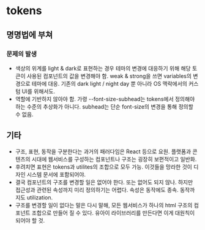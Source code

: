 # tokens

## 명명법에 부쳐
### 문제의 발생
- 색상의 위계를 light & dark로 표현하는 경우 테마의 변경에 대응하기 위해 해당 토큰이 사용된 컴포넌트의 값을 변경해야 함. weak & strong을 쓰면 variables의 변경으로 테마에 대응. 기존의 dark light / night day 뿐 아니라 OS 맥락에서의 커스텀 UI를 위해서도.
- 역할에 기반하지 않아야 함. 가령 --font-size-subhead는 tokens에서 정의해야 하는 수준의 추상화가 아니다. subhead는 단순 font-size의 변경을 통해 정의할 수 없음.




## 기타
- 구조, 표현, 동작을 구분한다는 과거의 패러다임은 React 등으로 요원. 플랫폼과 콘텐츠의 시대에 웹서비스를 구성하는 컴포넌트나 구조는 굉장히 보편적이고 일반화.
- 후려치면 표현은 tokens과 utilites의 조합으로 모두 가능. 이것들을 망라한 것이 디자인 시스템 문서에 포함되어야.
- 결국 컴포넌트의 구조를 변경할 일은 없어야 한다. 또는 없어도 되지 않나. 하지만 접근성과 관련된 속성까지 미리 정의하기는 어렵다. 속성은 동작에도 종속. 동작까지도 utilization.
- 구조를 변경할 일이 없다는 말은 다시 말해, 모든 웹서비스가 하나의 html 구조의 컴포넌트 조합으로 만들어 질 수 있다. 유아이 라이브러리를 만든다면 이게 대원칙이 되어야 할 것.
